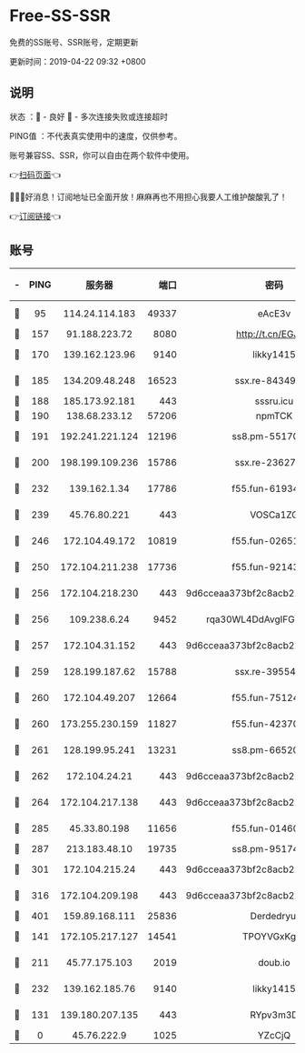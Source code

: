 # Free-SS-SSR

免费的SS账号、SSR账号，定期更新

更新时间：2019-04-22 09:32 +0800

## 说明

状态     ：🙂 - 良好 🙁 - 多次连接失败或连接超时

PING值   ：不代表真实使用中的速度，仅供参考。

账号兼容SS、SSR，你可以自由在两个软件中使用。

👉[扫码页面](https://liesauer.github.io/Free-SS-SSR/)👈

🎉🎉🎉好消息！订阅地址已全面开放！麻麻再也不用担心我要人工维护酸酸乳了！

👉[订阅链接](https://www.liesauer.net/yogurt/subscribe?ACCESS_TOKEN=DAYxR3mMaZAsaqUb)👈

## 账号

|-|PING|服务器|端口|密码|加密方式|区域|
|:----:|:----:|:-----:|-----:|:----:|:----:|:----:|
|🙂|95|114.24.114.183|49337|eAcE3v|chacha20-ietf|TW|
|🙂|157|91.188.223.72|8080|http://t.cn/EGJIyrl|rc4-md5|RU|
|🙂|170|139.162.123.96|9140|likky1415|aes-256-cfb|JP|
|🙂|185|134.209.48.248|16523|ssx.re-84349557|aes-256-cfb|US|
|🙂|188|185.173.92.181|443|sssru.icu|rc4-md5|RU|
|🙂|190|138.68.233.12|57206|npmTCK|rc4-md5|US|
|🙂|191|192.241.221.124|12196|ss8.pm-55170900|aes-256-cfb|US|
|🙂|200|198.199.109.236|15786|ssx.re-23627751|aes-256-cfb|US|
|🙂|232|139.162.1.34|17786|f55.fun-61934516|aes-256-cfb|SG|
|🙂|239|45.76.80.221|443|VOSCa1ZG|aes-256-cfb|DE|
|🙂|246|172.104.49.172|10819|f55.fun-02651570|aes-256-cfb|SG|
|🙂|250|172.104.211.238|17736|f55.fun-92143433|aes-256-cfb|US|
|🙂|256|172.104.218.230|443|9d6cceaa373bf2c8acb22e60b6a58be6|aes-256-cfb|US|
|🙂|256|109.238.6.24|9452|rqa30WL4DdAvgIFG6Fs3znzTa|aes-256-cfb|FR|
|🙂|257|172.104.31.152|443|9d6cceaa373bf2c8acb22e60b6a58be6|aes-256-cfb|US|
|🙂|259|128.199.187.62|15788|ssx.re-39554469|aes-256-cfb|SG|
|🙂|260|172.104.49.207|12664|f55.fun-75124913|aes-256-cfb|SG|
|🙂|260|173.255.230.159|11827|f55.fun-42370864|aes-256-cfb|US|
|🙂|261|128.199.95.241|13231|ss8.pm-66520934|aes-256-cfb|SG|
|🙂|262|172.104.24.21|443|9d6cceaa373bf2c8acb22e60b6a58be6|aes-256-cfb|US|
|🙂|264|172.104.217.138|443|9d6cceaa373bf2c8acb22e60b6a58be6|aes-256-cfb|US|
|🙂|285|45.33.80.198|11656|f55.fun-01460969|aes-256-cfb|US|
|🙂|287|213.183.48.10|19735|ss8.pm-95174332|rc4-md5|RU|
|🙂|301|172.104.215.24|443|9d6cceaa373bf2c8acb22e60b6a58be6|aes-256-cfb|US|
|🙂|316|172.104.209.198|443|9d6cceaa373bf2c8acb22e60b6a58be6|aes-256-cfb|US|
|🙂|401|159.89.168.111|25836|Derdedryuj|chacha20|IN|
|🙂|141|172.105.217.127|14541|TPOYVGxKglpi|aes-256-cfb|JP|
|🙂|211|45.77.175.103|2019|doub.io|aes-128-ctr|SG|
|🙂|232|139.162.185.76|9140|likky1415|aes-256-cfb|DE|
|🙁|131|139.180.207.135|443|RYpv3m3D|aes-256-cfb|JP|
|🙁|0|45.76.222.9|1025|YZcCjQ|rc4-md5|JP|
